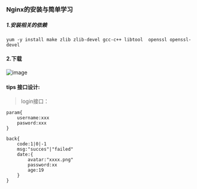 ### Nginx的安装与简单学习
##### 1.安装相关的依赖
```
yum -y install make zlib zlib-devel gcc-c++ libtool  openssl openssl-devel
```
#### 2.下载

![image](http://img4.imgtn.bdimg.com/it/u=2503911009,288538861&fm=26&gp=0.jpg)








#### tips 接口设计:
> login接口：
```
param{
    username:xxx
    pasword:xxx
}

back{
    code:1|0|-1
    msg:"succes"|"failed"
    date:{
        avatar:"xxxx.png"
        password:xx
        age:19
    }
}